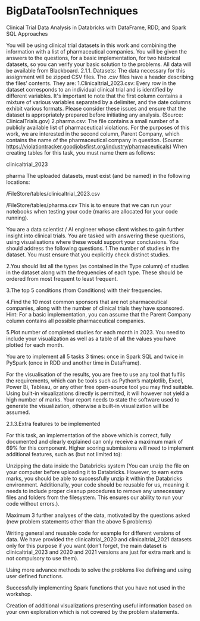 # BigDataToolsnTechniques
Clinical Trial Data Analysis in Databricks with DataFrame, RDD, and Spark SQL Approaches

You will be using clinical trial datasets in this work and combining the information with a list of pharmaceutical companies. You will be given the answers to the questions, for a basic implementation, for two historical datasets, so you can verify your basic solution to the problems. All data will be available from Blackboard.
2.1.1.
Datasets:
The data necessary for this assignment will be zipped CSV files. The .csv files have a header describing the files’ contents. They are:
1.Clinicaltrial_2023.csv:
Every row in the dataset corresponds to an individual clinical trial and is identified by different variables. It's important to note that the first column contains a mixture of various variables separated by a delimiter, and the date columns exhibit various formats. Please consider these issues and ensure that the dataset is appropriately prepared before initiating any analysis.
(Source: ClinicalTrials.gov)
2.pharma.csv:
The file contains a small number of a publicly available list of pharmaceutical violations. For the purposes of this work, we are interested in the second column, Parent Company, which contains the name of the pharmaceutical company in question.
(Source: https://violationtracker.goodjobsfirst.org/industry/pharmaceuticals)
When creating tables for this task, you must name them as follows:

clinicaltrial_2023

pharma
The uploaded datasets, must exist (and be named) in the following locations:

/FileStore/tables/clinicaltrial_2023.csv

/FileStore/tables/pharma.csv
This is to ensure that we can run your notebooks when testing your code (marks are allocated for your code running).

You are a data scientist / AI engineer whose client wishes to gain further insight into clinical trials. You are tasked with answering these questions, using visualisations where these would support your conclusions.
You should address the following questions.
1.The number of studies in the dataset. You must ensure that you explicitly check distinct studies.

2.You should list all the types (as contained in the Type column) of studies in the dataset along with the frequencies of each type. These should be ordered from most frequent to least frequent.

3.The top 5 conditions (from Conditions) with their frequencies.

4.Find the 10 most common sponsors that are not pharmaceutical companies, along with the number of clinical trials they have sponsored. Hint: For a basic implementation, you can assume that the Parent Company column contains all possible pharmaceutical companies.

5.Plot number of completed studies for each month in 2023. You need to include your visualization as well as a table of all the values you have plotted for each month.

You are to implement all 5 tasks 3 times: once in Spark SQL and twice in PySpark (once in RDD and another time in DataFrame).

For the visualisation of the results, you are free to use any tool that fulfils the requirements, which can be tools such as Python’s matplotlib, Excel, Power Bi, Tableau, or any other free open-source tool you may find suitable. Using built-in visualizations directly is permitted, it will however not yield a high number of marks. Your report needs to state the software used to generate the visualization, otherwise a built-in visualization will be assumed.

2.1.3.Extra features to be implemented 

For this task, an implementation of the above which is correct, fully documented and clearly explained can only receive a maximum mark of 69% for this component. Higher scoring submissions will need to implement additional features, such as (but not limited to):

Unzipping the data inside the Databricks system (You can unzip the file on your computer before uploading it to Databricks. However, to earn extra marks, you should be able to successfully unzip it within the Databricks environment. Additionally, your code should be reusable for us, meaning it needs to include proper cleanup procedures to remove any unnecessary files and folders from the filesystem. This ensures our ability to run your code without errors.).

Maximum 3 further analyses of the data, motivated by the questions asked (new problem statements other than the above 5 problems)

Writing general and reusable code for example for different versions of data. We have provided the clinicaltrial_2020 and clinicaltrial_2021 datasets only for this purpose if you want (don’t forget, the main dataset is clinicaltrial_2023 and 2020 and 2021 versions are just for extra mark and is not compulsory to use them).

Using more advance methods to solve the problems like defining and using user defined functions.

Successfully implementing Spark functions that you have not used in the workshop.

Creation of additional visualizations presenting useful information based on your own exploration which is not covered by the problem statements.
